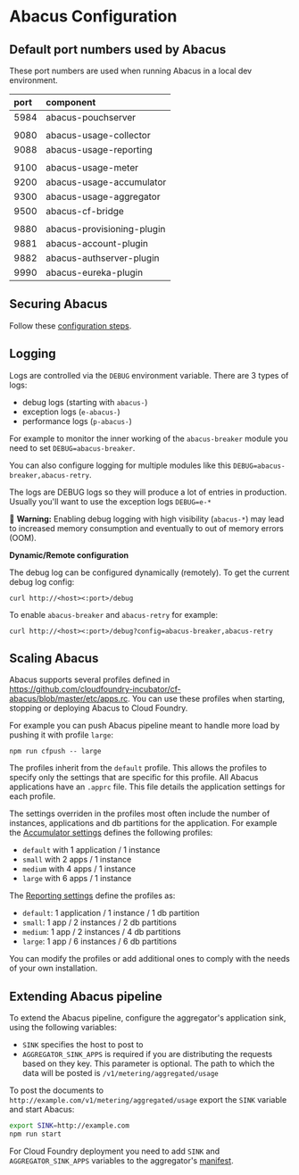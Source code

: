 Abacus Configuration
===

## Default port numbers used by Abacus

These port numbers are used when running Abacus in a local dev environment.

| port |      component             |
|:-----|:---------------------------|
| 5984 | abacus-pouchserver         |
|      |                            |
| 9080 | abacus-usage-collector     |   
| 9088 | abacus-usage-reporting     |  
|      |                            |
| 9100 | abacus-usage-meter         |
| 9200 | abacus-usage-accumulator   |   
| 9300 | abacus-usage-aggregator    |   
| 9500 | abacus-cf-bridge           |
|      |                            |
| 9880 | abacus-provisioning-plugin |  
| 9881 | abacus-account-plugin      |
| 9882 | abacus-authserver-plugin   |
| 9990 | abacus-eureka-plugin       |

## Securing Abacus

Follow these [configuration steps](https://github.com/cloudfoundry-incubator/cf-abacus/blob/master/doc/security.md#configuration).

## Logging

Logs are controlled via the `DEBUG` environment variable. There are 3 types of logs:
* debug logs (starting with `abacus-`)
* exception logs (`e-abacus-`)
* performance logs (`p-abacus-`)

For example to monitor the inner working of the `abacus-breaker` module you need to set `DEBUG=abacus-breaker`.

You can also configure logging for multiple modules like this `DEBUG=abacus-breaker,abacus-retry`.

The logs are DEBUG logs so they will produce a lot of entries in production. Usually you'll want to use the exception logs `DEBUG=e-*`

:rotating_light: **Warning:** Enabling debug logging with high visibility (`abacus-*`) may lead to increased memory consumption and eventually to out of memory errors (OOM).

**Dynamic/Remote configuration**

The debug log can be configured dynamically (remotely). To get the current debug log config: 
```
curl http://<host><:port>/debug
```
To enable `abacus-breaker` and `abacus-retry` for example:
```
curl http://<host><:port>/debug?config=abacus-breaker,abacus-retry
```

## Scaling Abacus

Abacus supports several profiles defined in https://github.com/cloudfoundry-incubator/cf-abacus/blob/master/etc/apps.rc. You can use these profiles when starting, stopping or deploying Abacus to Cloud Foundry. 

For example you can push Abacus pipeline meant to handle more load by pushing it with profile `large`:
```
npm run cfpush -- large
```

The profiles inherit from the `default` profile. This allows the profiles to specify only the settings that are specific for this profile. All Abacus applications have an `.apprc` file. This file details the application settings for each profile. 

The settings overriden in the profiles most often include the number of instances, applications and db partitions for the application. For example the [Accumulator settings](https://github.com/cloudfoundry-incubator/cf-abacus/blob/master/lib/aggregation/accumulator/.apprc) defines the following profiles:
* `default` with 1 application / 1 instance
* `small` with 2 apps / 1 instance
* `medium` with 4 apps / 1 instance
* `large` with 6 apps / 1 instance

The [Reporting settings](https://github.com/cloudfoundry-incubator/cf-abacus/blob/master/lib/metering/collector/.apprc) define the profiles as:
* `default`: 1 application / 1 instance / 1 db partition
* `small`: 1 app / 2 instances / 2 db partitions
* `medium`: 1 app / 2 instances / 4 db partitions
* `large`: 1 app / 6 instances / 6 db partitions

You can modify the profiles or add additional ones to comply with the needs of your own installation.

## Extending Abacus pipeline

To extend the Abacus pipeline, configure the aggregator's application sink, using the following variables:
* `SINK` specifies the host to post to
* `AGGREGATOR_SINK_APPS` is required if you are distributing the requests based on they key. This parameter is optional.
The path to which the data will be posted is `/v1/metering/aggregated/usage`

To post the documents to `http://example.com/v1/metering/aggregated/usage` export the `SINK` variable and start Abacus:
```bash
export SINK=http://example.com
npm run start
```

For Cloud Foundry deployment you need to add `SINK` and `AGGREGATOR_SINK_APPS` variables to the aggregator's [manifest](https://github.com/cloudfoundry-incubator/cf-abacus/blob/master/lib/aggregation/aggregator/manifest.yml).
